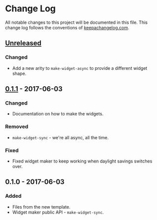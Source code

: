 # Change Log
All notable changes to this project will be documented in this file. This change log follows the conventions of [keepachangelog.com](http://keepachangelog.com/).

## [Unreleased]
### Changed
- Add a new arity to `make-widget-async` to provide a different widget shape.

## [0.1.1] - 2017-06-03
### Changed
- Documentation on how to make the widgets.

### Removed
- `make-widget-sync` - we're all async, all the time.

### Fixed
- Fixed widget maker to keep working when daylight savings switches over.

## 0.1.0 - 2017-06-03
### Added
- Files from the new template.
- Widget maker public API - `make-widget-sync`.

[Unreleased]: https://github.com/your-name/es-typeahead/compare/0.1.1...HEAD
[0.1.1]: https://github.com/your-name/es-typeahead/compare/0.1.0...0.1.1
